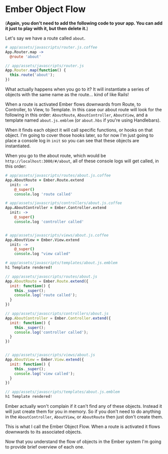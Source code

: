 # Ember Object Flow

(**Again, you don't need to add the following code to your app. You can add it just to play with it, but then delete it.**)

Let's say we have a route called `about`.

```coffee
# app/assets/javascripts/router.js.coffee
App.Router.map ->
  @route 'about'
```
```javascript
// app/assets/javascripts/router.js
App.Router.map(function() {
  this.route('about');
})
```

What actually happens when you go to it? It will instantiate a series of objects with the same name as the route... kind of like Rails!

When a route is activated Ember flows downwards from Route, to Controller, to View, to Template. In this case our about route will look for the following in this order: `AboutRoute`, `AboutController`, `AboutView`, and a template named `about.js.emblem` (or `about.hbs` if you're using Handlebars).

When it finds each object it will call specific functions, or hooks on that object. I'm going to cover those hooks later, so for now I'm just going to place a console log in `init` so you can see that these objects are instantiated.

When you go to the about route, which would be `http://localhost:3000/#/about`, all of these console logs will get called, in this order:

```coffee
# app/assets/javascripts/routes/about.js.coffee
App.AboutRoute = Ember.Route.extend
  init: ->
    @_super()
    console.log 'route called'

# app/assets/javascripts/controllers/about.js.coffee
App.AboutController = Ember.Controller.extend
  init: ->
    @_super()
    console.log 'controller called'


# app/assets/javascripts/views/about.js.coffee
App.AboutView = Ember.View.extend
  init: ->
    @_super()
    console.log "view called"

# app/assets/javascripts/templates/about.js.emblem
h1 Template rendered!
```
```javascript
// app/assets/javascripts/routes/about.js
App.AboutRoute = Ember.Route.extend({
  init: function() {
    this._super();
    console.log('route called');
  }
})

// app/assets/javascripts/controllers/about.js
App.AboutController = Ember.Controller.extend({
  init: function() {
    this._super();
    console.log('controller called');
  }
})


// app/assets/javascripts/views/about.js
App.AboutView = Ember.View.extend({
  init: function() {
    this._super();
    console.log('view called');
  }
})

// app/assets/javascripts/templates/about.js.emblem
h1 Template rendered!
```

Ember actually won't complain if it can't find any of these objects. Instead it will just create them for you in memory. So if you don't need to do anything in the `AboutController`, `AboutView`, or `AboutRoute` then just don't create them.

This is what I call the Ember Object Flow. When a route is activated it flows downwards to its associated objects.

Now that you understand the flow of objects in the Ember system I'm going to provide brief overview of each one.
